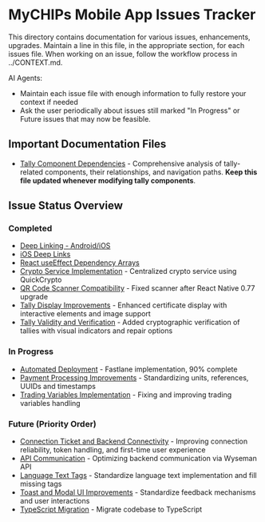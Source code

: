 # MyCHIPs Mobile App Issues Tracker

This directory contains documentation for various issues, enhancements, upgrades.
Maintain a line in this file, in the appropriate section, for each issues file.
When working on an issue, follow the workflow process in ../CONTEXT.md.

AI Agents:
- Maintain each issue file with enough information to fully restore your context if needed
- Ask the user periodically about issues still marked "In Progress" or Future issues that may now be feasible.

## Important Documentation Files

- [Tally Component Dependencies](tally_deps.md) - Comprehensive analysis of tally-related components, their relationships, and navigation paths. **Keep this file updated whenever modifying tally components**.

## Issue Status Overview

### Completed
- [Deep Linking - Android/iOS](deep-linking.md)
- [iOS Deep Links](ios_deeplinks.md) 
- [React useEffect Dependency Arrays](use_effect.md)
- [Crypto Service Implementation](crypto_service.md) - Centralized crypto service using QuickCrypto
- [QR Code Scanner Compatibility](scanner.md) - Fixed scanner after React Native 0.77 upgrade
- [Tally Display Improvements](tally_display.md) - Enhanced certificate display with interactive elements and image support
- [Tally Validity and Verification](tally_valid.md) - Added cryptographic verification of tallies with visual indicators and repair options

### In Progress
- [Automated Deployment](autodeploy.md) - Fastlane implementation, 90% complete
- [Payment Processing Improvements](payments.md) - Standardizing units, references, UUIDs and timestamps
- [Trading Variables Implementation](trading.md) - Fixing and improving trading variables handling

### Future (Priority Order)
- [Connection Ticket and Backend Connectivity](connect.md) - Improving connection reliability, token handling, and first-time user experience
- [API Communication](api_comm.md) - Optimizing backend communication via Wyseman API
- [Language Text Tags](lang_text.md) - Standardize language text implementation and fill missing tags
- [Toast and Modal UI Improvements](toasting.md) - Standardize feedback mechanisms and user interactions
- [TypeScript Migration](ts_migrate.md) - Migrate codebase to TypeScript